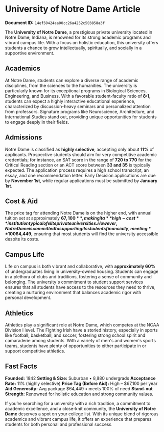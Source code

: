 # University of Notre Dame Article

**Document ID:** `14ef50424aa00cc26a4252c503858a3f`

The **University of Notre Dame**, a prestigious private university located in Notre Dame, Indiana, is renowned for its strong academic programs and vibrant campus life. With a focus on holistic education, this university offers students a chance to grow intellectually, spiritually, and socially in a supportive environment.

## Academics
At Notre Dame, students can explore a diverse range of academic disciplines, from the sciences to the humanities. The university is particularly known for its exceptional programs in Biological Sciences, Engineering, and Business. With a favorable student-faculty ratio of **8:1**, students can expect a highly interactive educational experience, characterized by discussion-heavy seminars and personalized attention from professors. Signature programs like Neuroscience, Architecture, and International Studies stand out, providing unique opportunities for students to engage deeply in their fields.

## Admissions
Notre Dame is classified as **highly selective**, accepting only about **11%** of applicants. Prospective students should aim for very competitive academic credentials; for instance, an SAT score in the range of **720 to 770** for the Critical Reading section or an ACT score between **33 and 35** is typically expected. The application process requires a high school transcript, an essay, and one recommendation letter. Early Decision applications are due by **November 1st**, while regular applications must be submitted by **January 1st**.

## Cost & Aid
The price tag for attending Notre Dame is on the higher end, with annual tuition set at approximately **$67,100**, making it a **high-cost** institution typical of elite private universities. However, Notre Dame is committed to supporting its students financially, meeting **100%** of demonstrated need. The average financial aid package is a generous **$64,449**, ensuring that most students will find the university accessible despite its costs.

## Campus Life
Life on campus is both vibrant and collaborative, with **approximately 60%** of undergraduates living in university-owned housing. Students can engage in a plethora of clubs and traditions, fostering a sense of community and belonging. The university's commitment to student support services ensures that all students have access to the resources they need to thrive, creating a nurturing environment that balances academic rigor with personal development.

## Athletics
Athletics play a significant role at Notre Dame, which competes at the NCAA Division I level. The Fighting Irish have a storied history, especially in sports like football, basketball, and soccer, fostering strong school spirit and camaraderie among students. With a variety of men's and women's sports teams, students have plenty of opportunities to either participate in or support competitive athletics.

## Fast Facts
**Founded:** 1842
**Setting & Size:** Suburban • 8,880 undergrads
**Acceptance Rate:** 11% (highly selective)
**Price Tag (Before Aid):** High – $67,100 per year
**Aid Generosity:** Avg package $64,449 • meets 100% of need
**Stand-out Strength:** Renowned for holistic education and strong community values.

If you’re searching for a university with a rich tradition, a commitment to academic excellence, and a close-knit community, the **University of Notre Dame** deserves a spot on your college list. With its unique blend of rigorous academics and vibrant campus life, it offers an experience that prepares students for both personal and professional success.
